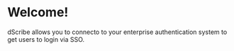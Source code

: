 # Welcome!

dScribe allows you to connecto to your enterprise authentication system to get users to login via SSO.
